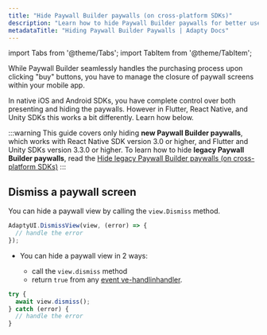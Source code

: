 ```yaml
---
title: "Hide Paywall Builder paywalls (on cross-platform SDKs)"
description: "Learn how to hide Paywall Builder paywalls for better user control."
metadataTitle: "Hiding Paywall Builder Paywalls | Adapty Docs"
---
```


import Tabs from '@theme/Tabs'; 
import TabItem from '@theme/TabItem'; 

While Paywall Builder seamlessly handles the purchasing process upon clicking "buy" buttons, you have to manage the closure of paywall screens within your mobile app.

In native iOS and Android SDKs, you have complete control over both presenting and hiding the paywalls. However in Flutter, React Native, and Unity SDKs this works a bit differently. Learn how below.

:::warning
This guide covers only hiding **new Paywall Builder paywalls**, which works with React Native SDK version 3.0 or higher, and Flutter and Unity SDKs version 3.3.0 or higher. To learn how to hide **legacy Paywall Builder paywalls**, read the [Hide legacy Paywall Builder paywalls (on cross-platform SDKs)](hide-legacy-paywall-builder-paywalls)
:::

## Dismiss a paywall screen

<Tabs>

<TabItem value="Unity" label="Unity" default> 

You can hide a paywall view by calling the `view.Dismiss` method.

```typescript showLineNumbers title="Flutter"
AdaptyUI.DismissView(view, (error) => {
  // handle the error
});
```

  </TabItem> 

<TabItem value="RN" label="React Native (TS)" default> 

- You can hide a paywall view in 2 ways: 

  - call the `view.dismiss` method 
  - return `true` from any [event ve-handlinhandler](handling-pb-paywall-events).

```typescript showLineNumbers title="React Native (TSX)"
try {
  await view.dismiss();
} catch (error) {
  // handle the error
}
```

</TabItem> </Tabs>

